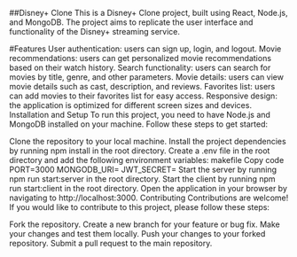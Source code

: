 ##Disney+ Clone
This is a Disney+ Clone project, built using React, Node.js, and MongoDB. The project aims to replicate the user interface and functionality of the Disney+ streaming service.

#Features
User authentication: users can sign up, login, and logout.
Movie recommendations: users can get personalized movie recommendations based on their watch history.
Search functionality: users can search for movies by title, genre, and other parameters.
Movie details: users can view movie details such as cast, description, and reviews.
Favorites list: users can add movies to their favorites list for easy access.
Responsive design: the application is optimized for different screen sizes and devices.
Installation and Setup
To run this project, you need to have Node.js and MongoDB installed on your machine. Follow these steps to get started:

Clone the repository to your local machine.
Install the project dependencies by running npm install in the root directory.
Create a .env file in the root directory and add the following environment variables:
makefile
Copy code
PORT=3000
MONGODB_URI=<your MongoDB URI>
JWT_SECRET=<your JWT secret>
Start the server by running npm run start:server in the root directory.
Start the client by running npm run start:client in the root directory.
Open the application in your browser by navigating to http://localhost:3000.
Contributing
Contributions are welcome! If you would like to contribute to this project, please follow these steps:

Fork the repository.
Create a new branch for your feature or bug fix.
Make your changes and test them locally.
Push your changes to your forked repository.
Submit a pull request to the main repository.
